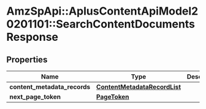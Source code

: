# AmzSpApi::AplusContentApiModel20201101::SearchContentDocumentsResponse

## Properties
Name | Type | Description | Notes
------------ | ------------- | ------------- | -------------
**content_metadata_records** | [**ContentMetadataRecordList**](ContentMetadataRecordList.md) |  | 
**next_page_token** | [**PageToken**](PageToken.md) |  | [optional] 

